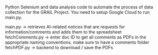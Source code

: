 Python Selenium and data analysis code to automate the process of data collection for the GRAIL Project. You need to setup Google Cloud to run main.py.

main.py -> retrieves AI-related notices that are requests for information/comments and adds them to the spreadsheet
fetchComments.py -> enter doc ID to get all comments as PDFs in the appropriate naming conventions. make sure to have a comments folder
fetchPDF.py -> backend to download / save the PDFs
